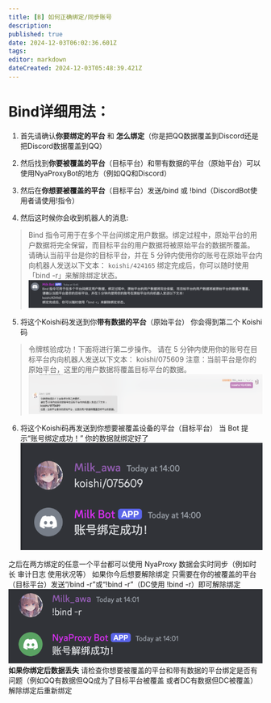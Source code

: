 ```yaml
---
title: [B] 如何正确绑定/同步账号
description: 
published: true
date: 2024-12-03T06:02:36.601Z
tags: 
editor: markdown
dateCreated: 2024-12-03T05:48:39.421Z
---
```


# Bind详细用法：
1. 首先请确认**你要绑定的平台** 和 **怎么绑定**（你是把QQ数据覆盖到Discord还是把Discord数据覆盖到QQ）

2. 然后找到**你要被覆盖的平台**（目标平台）和带有数据的平台（原始平台）可以使用NyaProxyBot的地方（例如QQ和Discord）

3. 然后在**你想要被覆盖的平台**（目标平台）发送/bind 或 !bind（DiscordBot使用者请使用!指令）

4. 然后这时候你会收到机器人的消息:
> Bind 指令可用于在多个平台间绑定用户数据。绑定过程中，原始平台的用户数据将完全保留，而目标平台的用户数据将被原始平台的数据所覆盖。
请确认当前平台是你的目标平台，并在 5 分钟内使用你的账号在原始平台内向机器人发送以下文本：
`koishi/424165`
绑定完成后，你可以随时使用「bind -r」来解除绑定状态。
![bind1.png](/bindfaq/bind1.png)
5. 将这个Koishi码发送到你**带有数据的平台**（原始平台） 你会得到第二个 Koishi 码
> 令牌核验成功！下面将进行第二步操作。
请在 5 分钟内使用你的账号在目标平台内向机器人发送以下文本：
koishi/075609
注意：当前平台是你的原始平台，这里的用户数据将覆盖目标平台的数据。
![bind2.png](/bindfaq/bind2.png)


6. 将这个Koishi码再发送到你想要被覆盖设备的平台（目标平台） 当 Bot 提示“账号绑定成功！” 你的数据就绑定好了
![bind3.png](/bindfaq/bind3.png)

之后在两方绑定的任意一个平台都可以使用 NyaProxy 数据会实时同步（例如时长 审计日志 使用状况等）
如果你今后想要解除绑定 只需要在你的被覆盖的平台（目标平台）发送“/bind -r”或“!bind -r”（DC使用 !bind -r）即可解除绑定
![bind4.png](/bindfaq/bind4.png)
**如果你绑定后数据丢失** 请检查你想要被覆盖的平台和带有数据的平台绑定是否有问题（例如QQ有数据但QQ成为了目标平台被覆盖 或者DC有数据但DC被覆盖） 解除绑定后重新绑定
